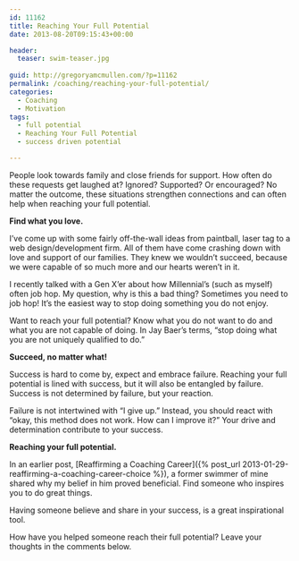 ```yaml
---
id: 11162
title: Reaching Your Full Potential
date: 2013-08-20T09:15:43+00:00

header:
  teaser: swim-teaser.jpg
  
guid: http://gregoryamcmullen.com/?p=11162
permalink: /coaching/reaching-your-full-potential/
categories:
  - Coaching
  - Motivation
tags:
  - full potential
  - Reaching Your Full Potential
  - success driven potential

---
```

People look towards family and close friends for support. How often do these requests get laughed at? Ignored? Supported? Or encouraged? No matter the outcome, these situations strengthen connections and can often help when reaching your full potential.

**Find what you love.**

I&#8217;ve come up with some fairly off-the-wall ideas from paintball, laser tag to a web design/development firm. All of them have come crashing down with love and support of our families. They knew we wouldn&#8217;t succeed, because we were capable of so much more and our hearts weren&#8217;t in it.

I recently talked with a Gen X’er about how Millennial&#8217;s (such as myself) often job hop. My question, why is this a bad thing? Sometimes you need to job hop! It’s the easiest way to stop doing something you do not enjoy.

Want to reach your full potential? Know what you do not want to do and what you are not capable of doing. In Jay Baer&#8217;s terms, “stop doing what you are not uniquely qualified to do.”

**Succeed, no matter what!**

Success is hard to come by, expect and embrace failure. Reaching your full potential is lined with success, but it will also be entangled by failure. Success is not determined by failure, but your reaction.

Failure is not intertwined with “I give up.” Instead, you should react with “okay, this method does not work. How can I improve it?” Your drive and determination contribute to your success.

**Reaching your full potential.**

In an earlier post, [Reaffirming a Coaching Career]({% post_url 2013-01-29-reaffirming-a-coaching-career-choice %}), a former swimmer of mine shared why my belief in him proved beneficial. Find someone who inspires you to do great things.

Having someone believe and share in your success, is a great inspirational tool.

How have you helped someone reach their full potential? Leave your thoughts in the comments below.

